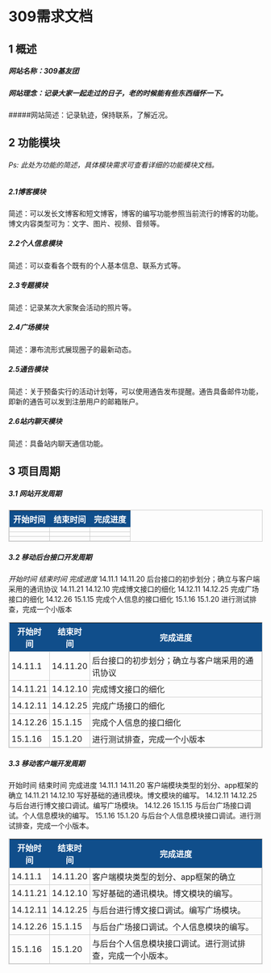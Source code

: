 # 309需求文档 

## 1 概述
##### 网站名称：309基友团
##### 网站理念：记录大家一起走过的日子，老的时候能有些东西缅怀一下。
#####网站简述：记录轨迹，保持联系，了解近况。

## 2 功能模块
###### Ps: 此处为功能的简述，具体模块需求可查看详细的功能模块文档。
##### 2.1博客模块
简述：可以发长文博客和短文博客，博客的编写功能参照当前流行的博客的功能。博文内容类型可为：文字、图片、视频、音频等。

##### 2.2个人信息模块
简述：可以查看各个既有的个人基本信息、联系方式等。

##### 2.3专题模块
简述：记录某次大家聚会活动的照片等。

##### 2.4广场模块
简述：瀑布流形式展现圈子的最新动态。

##### 2.5通告模块
简述：关于预备实行的活动计划等，可以使用通告发布提醒。通告具备邮件功能，即新的通告可以发到注册用户的邮箱账户。

##### 2.6站内聊天模块
简述：具备站内聊天通信功能。

## 3 项目周期
##### 3.1 网站开发周期

<style type="text/css">
	table.tableizer-table {
	border: 1px solid #CCC; font-family: Arial, Helvetica, sans-serif
	font-size: 12px;
} 
.tableizer-table td {
	padding: 4px;
	margin: 3px;
	border: 1px solid #ccc;
}
.tableizer-table th {
	background-color: #104E8B; 
	color: #FFF;
	font-weight: bold;
}
</style><table class="tableizer-table">
<tr class="tableizer-firstrow"><th>&#24320;&#22987;&#26102;&#38388;</th><th>&#32467;&#26463;&#26102;&#38388;</th><th>&#23436;&#25104;&#36827;&#24230;</th></tr>
 <tr><td></td><td></td><td></td></tr>
 <tr><td></td><td></td><td></td></tr>
 <tr><td></td><td></td><td></td></tr>
</table>

##### 3.2 移动后台接口开发周期

*开始时间*	*结束时间*	*完成进度*
14.11.1	14.11.20	后台接口的初步划分；确立与客户端采用的通讯协议
14.11.21	14.12.10	完成博文接口的细化
14.12.11	14.12.25	完成广场接口的细化
14.12.26	15.1.15	完成个人信息的接口细化
15.1.16	15.1.20	进行测试排查，完成一个小版本

<style type="text/css">
	table.tableizer-table {
	border: 1px solid #CCC; font-family: Arial, Helvetica, sans-serif
	font-size: 12px;
} 
.tableizer-table td {
	padding: 4px;
	margin: 3px;
	border: 1px solid #ccc;
}
.tableizer-table th {
	background-color: #104E8B; 
	color: #FFF;
	font-weight: bold;
}
</style><table class="tableizer-table">
<tr class="tableizer-firstrow"><th>&#24320;&#22987;&#26102;&#38388;</th><th>&#32467;&#26463;&#26102;&#38388;</th><th>&#23436;&#25104;&#36827;&#24230;</th></tr>
 <tr><td>14.11.1</td><td>14.11.20</td><td>&#21518;&#21488;&#25509;&#21475;&#30340;&#21021;&#27493;&#21010;&#20998;&#65307;&#30830;&#31435;&#19982;&#23458;&#25143;&#31471;&#37319;&#29992;&#30340;&#36890;&#35759;&#21327;&#35758;</td></tr>
 <tr><td>14.11.21</td><td>14.12.10</td><td>&#23436;&#25104;&#21338;&#25991;&#25509;&#21475;&#30340;&#32454;&#21270;</td></tr>
 <tr><td>14.12.11</td><td>14.12.25</td><td>&#23436;&#25104;&#24191;&#22330;&#25509;&#21475;&#30340;&#32454;&#21270;</td></tr>
 <tr><td>14.12.26</td><td>15.1.15</td><td>&#23436;&#25104;&#20010;&#20154;&#20449;&#24687;&#30340;&#25509;&#21475;&#32454;&#21270;</td></tr>
 <tr><td>15.1.16</td><td>15.1.20</td><td>&#36827;&#34892;&#27979;&#35797;&#25490;&#26597;&#65292;&#23436;&#25104;&#19968;&#20010;&#23567;&#29256;&#26412;</td></tr>
</table>


##### 3.3 移动客户端开发周期

开始时间	结束时间	完成进度
14.11.1	14.11.20	客户端模块类型的划分、app框架的确立
14.11.21	14.12.10	写好基础的通讯模块。博文模块的编写。
14.12.11	14.12.25	与后台进行博文接口调试。编写广场模块。
14.12.26	15.1.15	与后台广场接口调试。个人信息模块的编写。
15.1.16	15.1.20	与后台个人信息模块接口调试。进行测试排查，完成一个小版本。

<style type="text/css">
	table.tableizer-table {
	border: 1px solid #CCC; font-family: Arial, Helvetica, sans-serif
	font-size: 12px;
} 
.tableizer-table td {
	padding: 4px;
	margin: 3px;
	border: 1px solid #ccc;
}
.tableizer-table th {
	background-color: #104E8B; 
	color: #FFF;
	font-weight: bold;
}
</style><table class="tableizer-table">
<tr class="tableizer-firstrow"><th>&#24320;&#22987;&#26102;&#38388;</th><th>&#32467;&#26463;&#26102;&#38388;</th><th>&#23436;&#25104;&#36827;&#24230;</th></tr>
 <tr><td>14.11.1</td><td>14.11.20</td><td>&#23458;&#25143;&#31471;&#27169;&#22359;&#31867;&#22411;&#30340;&#21010;&#20998;&#12289;app&#26694;&#26550;&#30340;&#30830;&#31435;</td></tr>
 <tr><td>14.11.21</td><td>14.12.10</td><td>&#20889;&#22909;&#22522;&#30784;&#30340;&#36890;&#35759;&#27169;&#22359;&#12290;&#21338;&#25991;&#27169;&#22359;&#30340;&#32534;&#20889;&#12290;</td></tr>
 <tr><td>14.12.11</td><td>14.12.25</td><td>&#19982;&#21518;&#21488;&#36827;&#34892;&#21338;&#25991;&#25509;&#21475;&#35843;&#35797;&#12290;&#32534;&#20889;&#24191;&#22330;&#27169;&#22359;&#12290;</td></tr>
 <tr><td>14.12.26</td><td>15.1.15</td><td>&#19982;&#21518;&#21488;&#24191;&#22330;&#25509;&#21475;&#35843;&#35797;&#12290;&#20010;&#20154;&#20449;&#24687;&#27169;&#22359;&#30340;&#32534;&#20889;&#12290;</td></tr>
 <tr><td>15.1.16</td><td>15.1.20</td><td>&#19982;&#21518;&#21488;&#20010;&#20154;&#20449;&#24687;&#27169;&#22359;&#25509;&#21475;&#35843;&#35797;&#12290;&#36827;&#34892;&#27979;&#35797;&#25490;&#26597;&#65292;&#23436;&#25104;&#19968;&#20010;&#23567;&#29256;&#26412;&#12290;</td></tr>
</table>

